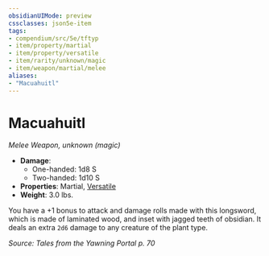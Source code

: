 ```yaml
---
obsidianUIMode: preview
cssclasses: json5e-item
tags:
- compendium/src/5e/tftyp
- item/property/martial
- item/property/versatile
- item/rarity/unknown/magic
- item/weapon/martial/melee
aliases: 
- "Macuahuitl"
---
```

# Macuahuitl
*Melee Weapon, unknown (magic)*  

- **Damage**:
  - One-handed: 1d8 S
  - Two-handed: 1d10 S
- **Properties**: Martial, [Versatile](rules/item-properties.md#Versatile)
- **Weight**: 3.0 lbs.

You have a +1 bonus to attack and damage rolls made with this longsword, which is made of laminated wood, and inset with jagged teeth of obsidian. It deals an extra `2d6` damage to any creature of the plant type.

*Source: Tales from the Yawning Portal p. 70*